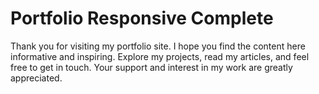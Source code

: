 # Portfolio Responsive Complete
Thank you for visiting my portfolio site. I hope you find the content here informative and inspiring. Explore my projects, read my articles, and feel free to get in touch. Your support and interest in my work are greatly appreciated.

